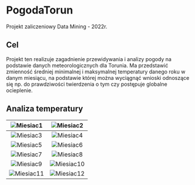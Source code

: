 # PogodaTorun
Projekt zaliczeniowy Data Mining - 2022r.

## Cel
Projekt ten realizuje zagadnienie przewidywania i analizy pogody na podstawie danych meteorologicznych dla Torunia.
Ma przedstawić zmienność średniej minimalnej i maksymalnej temperatury danego roku w danym miesiącu, na podstawie której
można wyciągnąć wnioski odnoszące się np. do prawdziwości twierdzenia o tym czy postępuje globalne ocieplenie.

## Analiza temperatury

| ![Miesiac1](https://user-images.githubusercontent.com/72518873/183078651-cf9d4887-314f-4c27-bddf-f2ef1fa45196.png) | ![Miesiac2](https://user-images.githubusercontent.com/72518873/183078658-451fa31e-9a08-4d98-b611-03ea41b0a55f.png) | 
| :---:          |     :---:      |    
| ![Miesiac3](https://user-images.githubusercontent.com/72518873/183078660-459b42ba-c170-4cec-bf64-6f54020115d6.png)   | ![Miesiac4](https://user-images.githubusercontent.com/72518873/183078662-f09a2f92-76bc-4871-a385-ef7f4fc2b433.png)     | 
| ![Miesiac5](https://user-images.githubusercontent.com/72518873/183078663-1f9ee6c2-94f2-409c-9a2b-82f42e25866d.png)     | ![Miesiac6](https://user-images.githubusercontent.com/72518873/183078665-72896d7b-eaaa-4ce7-906c-ad61a2fbdc92.png)      | 
| ![Miesiac7](https://user-images.githubusercontent.com/72518873/183078668-460b9702-b6b3-4c8c-8008-ec15b731346f.png) | ![Miesiac8](https://user-images.githubusercontent.com/72518873/183078669-cc2c4b25-2120-4f51-8043-d615ea65dab6.png)| 
| ![Miesiac9](https://user-images.githubusercontent.com/72518873/183078671-b5b87655-c1a4-49e6-9c55-9149687eab18.png)| ![Miesiac10](https://user-images.githubusercontent.com/72518873/183078672-01d64554-2eaf-48c0-b6ac-0e10b0b95392.png)     | 
| ![Miesiac11](https://user-images.githubusercontent.com/72518873/183078675-1d17d60f-85de-43d1-bbe8-233717faf291.png) | ![Miesiac12](https://user-images.githubusercontent.com/72518873/183078678-b7fee4d9-72ff-411b-9ab5-c3b13a8967cb.png)| 












